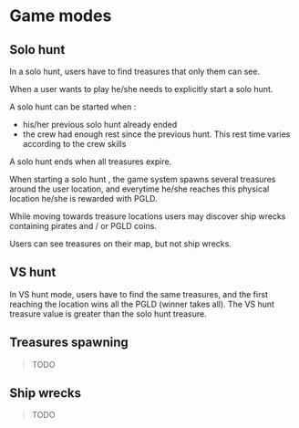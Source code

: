 # Game modes

## Solo hunt

In a solo hunt, users have to find treasures that only them can see.

When a user wants to play he/she needs to explicitly start a solo hunt.

A solo hunt can be started when :
- his/her previous solo hunt already ended
- the crew had enough rest since the previous hunt. This rest time varies according to the crew skills

A solo hunt ends when all treasures expire.

When starting a solo hunt , the game system spawns several treasures around the user location, and everytime he/she reaches this physical location he/she is rewarded with PGLD.

While moving towards treasure locations users may discover ship wrecks containing pirates and / or PGLD coins.

Users can see treasures on their map, but not ship wrecks.

## VS hunt

In VS hunt mode, users have to find the same treasures, and the first reaching the location wins all the PGLD (winner takes all). The VS hunt treasure value is greater than the solo hunt treasure.

## Treasures spawning

> TODO

## Ship wrecks

> TODO
